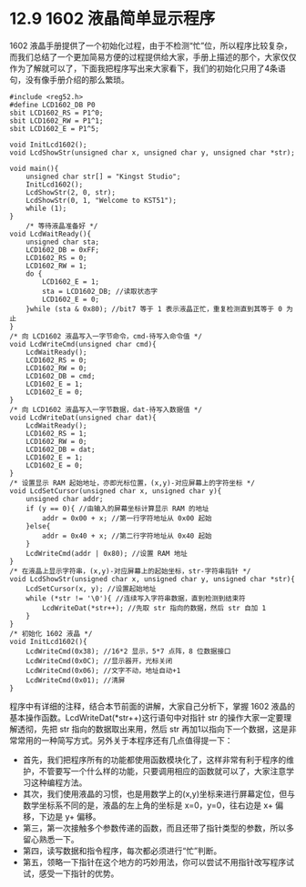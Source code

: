 # 12.9 1602 液晶简单显示程序

1602 液晶手册提供了一个初始化过程，由于不检测“忙”位，所以程序比较复杂，而我们总结了一个更加简易方便的过程提供给大家，手册上描述的那个，大家仅仅作为了解就可以了，下面我把程序写出来大家看下，我们的初始化只用了4条语句，没有像手册介绍的那么繁琐。 

```
#include <reg52.h>
#define LCD1602_DB P0
sbit LCD1602_RS = P1^0;
sbit LCD1602_RW = P1^1;
sbit LCD1602_E = P1^5;

void InitLcd1602();
void LcdShowStr(unsigned char x, unsigned char y, unsigned char *str);

void main(){
    unsigned char str[] = "Kingst Studio";
    InitLcd1602();
    LcdShowStr(2, 0, str);
    LcdShowStr(0, 1, "Welcome to KST51");
    while (1);
}
    /* 等待液晶准备好 */
void LcdWaitReady(){
    unsigned char sta;
    LCD1602_DB = 0xFF;
    LCD1602_RS = 0;
    LCD1602_RW = 1;
    do {
        LCD1602_E = 1;
        sta = LCD1602_DB; //读取状态字
        LCD1602_E = 0;
    }while (sta & 0x80); //bit7 等于 1 表示液晶正忙，重复检测直到其等于 0 为止
}
/* 向 LCD1602 液晶写入一字节命令，cmd-待写入命令值 */
void LcdWriteCmd(unsigned char cmd){
    LcdWaitReady();
    LCD1602_RS = 0;
    LCD1602_RW = 0;
    LCD1602_DB = cmd;
    LCD1602_E = 1;
    LCD1602_E = 0;
}
/* 向 LCD1602 液晶写入一字节数据，dat-待写入数据值 */
void LcdWriteDat(unsigned char dat){
    LcdWaitReady();
    LCD1602_RS = 1;
    LCD1602_RW = 0;
    LCD1602_DB = dat;
    LCD1602_E = 1;
    LCD1602_E = 0;
}
/* 设置显示 RAM 起始地址，亦即光标位置，(x,y)-对应屏幕上的字符坐标 */
void LcdSetCursor(unsigned char x, unsigned char y){
    unsigned char addr;
    if (y == 0){ //由输入的屏幕坐标计算显示 RAM 的地址
        addr = 0x00 + x; //第一行字符地址从 0x00 起始
    }else{
        addr = 0x40 + x; //第二行字符地址从 0x40 起始
    }
    LcdWriteCmd(addr | 0x80); //设置 RAM 地址
}
/* 在液晶上显示字符串，(x,y)-对应屏幕上的起始坐标，str-字符串指针 */
void LcdShowStr(unsigned char x, unsigned char y, unsigned char *str){
    LcdSetCursor(x, y); //设置起始地址
    while (*str != '\0'){ //连续写入字符串数据，直到检测到结束符
        LcdWriteDat(*str++); //先取 str 指向的数据，然后 str 自加 1
    }
}
/* 初始化 1602 液晶 */
void InitLcd1602(){
    LcdWriteCmd(0x38); //16*2 显示，5*7 点阵，8 位数据接口
    LcdWriteCmd(0x0C); //显示器开，光标关闭
    LcdWriteCmd(0x06); //文字不动，地址自动+1
    LcdWriteCmd(0x01); //清屏
}
```

程序中有详细的注释，结合本节前面的讲解，大家自己分析下，掌握 1602 液晶的基本操作函数。LcdWriteDat(*str++)这行语句中对指针 str 的操作大家一定要理解透彻，先把 str 指向的数据取出来用，然后 str 再加1以指向下一个数据，这是非常常用的一种简写方式。另外关于本程序还有几点值得提一下：
- 首先，我们把程序所有的功能都使用函数模块化了，这样非常有利于程序的维护，不管要写一个什么样的功能，只要调用相应的函数就可以了，大家注意学习这种编程方法。
- 其次，我们使用液晶的习惯，也是用数学上的(x,y)坐标来进行屏幕定位，但与数学坐标系不同的是，液晶的左上角的坐标是 x=0，y=0，往右边是 x+ 偏移，下边是 y+ 偏移。
- 第三，第一次接触多个参数传递的函数，而且还带了指针类型的参数，所以多留心熟悉一下。
- 第四，读写数据和指令程序，每次都必须进行“忙”判断。
- 第五，领略一下指针在这个地方的巧妙用法，你可以尝试不用指针改写程序试试，感受一下指针的优势。